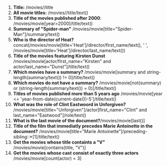 1. **Title:** /movies//title
2. **All movie titles:** /movies//title/text()
3. **Title of the movies published after 2000**: /movies/movie[year>2000]/title/text()
4. **Summary of "Spider-man"** /movies/movie[title="Spider-Man"]/summary/text()
5. **Who is the director of Heat?** concat(/movies/movie[title='Heat']/director/first_name/text(), ' ', /movies/movie[title='Heat']/director/last_name/text())
6. **Title of the movies featuring Kirsten Dunst** /movies/movie[actor/first_name="Kirsten" and actor/last_name="Dunst"]/title/text()
7. **Which movies have a summary?** /movies/movie[summary and string-length(summary/text()) != 0]/title/text()
8. **Which movies do not have a summary?** /movies/movie[not(summary) or (string-length(summary/text()) = 0)]/title/text()
9. **Titles of movies published more than 5 years ago** /movies/movie[year <= 'year-from-date(current-date())-5']/title/text()
10. **What was the role of Clint Eastwoord in Unforgiven?** /movies/movie[title="Unforgiven"]/actor[first_name="Clint" and last_name="Eastwood"]/role/text()
11. **What is the last movie of the document?**/movies/movie[last()]
12. **Title of the film that immediatly precedes Marie Antoinette in the document?** /movies/movie[title="Marie Antoinette"]/preceding-sibling::*[1]/title/text()
13. **Get the movies whose title containts a "V"** /movies/movie[contains(title, "V")]
14. **Get the movies whose cast consist of exactly three actors** /movies/movie[count(actor) = 3]
